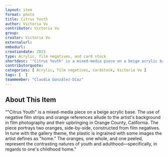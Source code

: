 ```yaml
---
layout: item
format: photo
title: Citrus Youth
author: Victoria Vu
contributor: Victoria Vu
group: 
creator: Victoria Vu
externalurl: 
embedurl: 
creationdate: 2023
type: Acrylic, film negatives, and card stock
shortdesc: '"Citrus Youth" is a mixed-media piece on a beige acrylic base. The use of negative film strips and orange references allude to the artist's background in film photography and their upbringing in Orange County, California. The piece portrays two oranges, side-by-side, constructed from film negatives. In tune with the gallery theme, the plastic is ingrained with some images the artist defines as "home." The oranges, one whole, and one peeled, represent the contrasting natures of youth and adulthood—specifically, in regards to one's childhood home.'
contributorquote: 
categories: [ Acrylic, film negatives, cardstock, Victoria Vu ]
tags: [  ]
teammember: "Claudia González-Díaz"
---
```


## About This Item



""Citrus Youth" is a mixed-media piece on a beige acrylic base. The use of negative film strips and orange references allude to the artist's background in film photography and their upbringing in Orange County, California. The piece portrays two oranges, side-by-side, constructed from film negatives. In tune with the gallery theme, the plastic is ingrained with some images the artist defines as "home." The oranges, one whole, and one peeled, represent the contrasting natures of youth and adulthood—specifically, in regards to one's childhood home."
